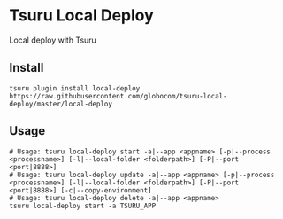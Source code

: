 # Tsuru Local Deploy
Local deploy with Tsuru


## Install

    tsuru plugin install local-deploy https://raw.githubusercontent.com/globocom/tsuru-local-deploy/master/local-deploy

## Usage
    # Usage: tsuru local-deploy start -a|--app <appname> [-p|--process <processname>] [-l|--local-folder <folderpath>] [-P|--port <port|8888>]
    # Usage: tsuru local-deploy update -a|--app <appname> [-p|--process <processname>] [-l|--local-folder <folderpath>] [-P|--port <port|8888>] [-c|--copy-environment]
    # Usage: tsuru local-deploy delete -a|--app <appname>
    tsuru local-deploy start -a TSURU_APP
